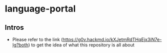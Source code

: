 # language-portal
## Intros
- Please refer to the link (https://g0v.hackmd.io/kXJetmRdTHqEjx3iN7e-Ig?both) to get the idea of what this repository is all about

